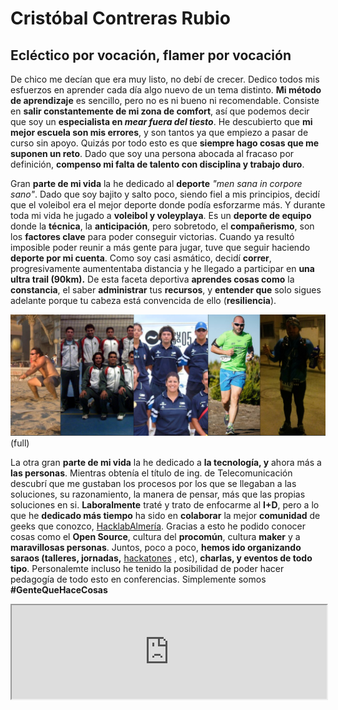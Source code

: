 # Cristóbal Contreras Rubio

## Ecléctico por vocación, flamer por vocación

De chico me decían que era muy listo, no debí de crecer. Dedico todos mis esfuerzos en aprender cada día algo nuevo de un tema distinto. **Mi método de aprendizaje** es sencillo, pero no es ni bueno ni recomendable. Consiste en **salir constantemente de mi zona de comfort**, así que podemos decir que soy un **especialista en _mear fuera del tiesto_**. He descubierto que **mi mejor escuela son mis errores**, y son tantos ya que empiezo a pasar de curso sin apoyo. Quizás por todo esto es que **siempre hago cosas que me suponen un reto**. Dado que soy una persona abocada al fracaso por definición, **compenso mi falta de talento con disciplina y trabajo duro**.

Gran **parte de mi vida** la he dedicado al **deporte** *"men sana in corpore sano"*. Dado que soy bajito y salto poco, siendo fiel a mis principios, decidí que el voleibol era el mejor deporte donde podía esforzarme más. Y durante toda mi vida he jugado a **voleibol y voleyplaya**. Es un **deporte de equipo** donde la **técnica**, la **anticipación**, pero sobretodo, el **compañerismo**, son los **factores clave** para poder conseguir victorias.  Cuando ya resultó imposible poder reunir a más gente para jugar, tuve que seguir haciendo **deporte por mi cuenta**. Como soy casi asmático, decidí **correr**, progresivamente aumententaba distancia y he llegado a participar en **una ultra trail (90km).** De esta faceta deportiva **aprendes cosas como** la **constancia**, el saber **administrar** tus **recursos**, y **entender que** solo sigues adelante porque tu cabeza está convencida de ello (**resiliencia**).

![Foto de running](deporte.png)(full)

La otra gran **parte de mi vida** la he dedicado a **la tecnología, y** ahora más a **las personas**. Mientras obtenía el título de ing. de Telecomunicación descubrí que me gustaban los procesos por los que se llegaban a las soluciones, su razonamiento, la manera de pensar, más que las propias soluciones en si. **Laboralmente** traté y trato de enfocarme al **I+D**, pero a lo que he **dedicado más tiempo** ha sido en **colaborar** la mejor **comunidad** de geeks que conozco, [HacklabAlmería](http://hacklabalmeria.net/). Gracias a esto he podido conocer cosas como el **Open Source**, cultura del **procomún**, cultura **maker** y a **maravillosas personas**. Juntos, poco a poco, **hemos ido organizando saraos (talleres, jornadas,** [hackatones](https://www.youtube.com/watch?v=Obs48TFqWXU&list=PLLivOTC-7fDR_6SXro2Ct80QM5S7jKnz4) , etc), **charlas, y eventos de todo tipo**. Personalemte incluso he tenido la posibilidad de poder hacer pedagogía de todo esto en conferencias. Simplemente somos **#GenteQueHaceCosas**

<iframe src="https://www.youtube.com/watch?v=NrGptNGoB4o" style="width:100%; height=100%;" />

Y de **esos barros, estos lodos**. Decidimos un par de locos que teníamos que **dejar** el **STEM** de lado y **aplicarnos** el **STEAM**, con una A bien grande. Desde el absoluto respeto, pero sin ningún tipo de complejos, creemos que **la tecnología no es solo para ingenieros, ni la creatividad solo para artistas**. Así que nos pusimos manos a la obra, **empezamos a juntarnos con otras personas, sin prejuicios, solo con ganas de compartir y hacer**. A este maravilloso experimento social lo hemos llamado Pymiento.

![Pymiento](pymiento.jpeg)(full)
